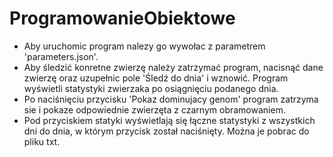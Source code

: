 # ProgramowanieObiektowe

- Aby uruchomic program nalezy go wywołac z parametrem 'parameters.json'. 
- Aby śledzić konretne zwierzę należy zatrzymać program, nacisnąć dane zwierzę oraz uzupełnic pole 'Śledź do dnia' i wznowić. Program wyświetli statystyki zwierzaka po osiągnięciu podanego dnia.
- Po naciśnięciu przycisku 'Pokaz dominujacy genom' program zatrzyma sie i pokaze odpowiednie zwierzęta z czarnym obramowaniem.
- Pod przyciskiem statyki wyświetlają się łączne statystyki z wszystkich dni do dnia, w którym przycisk został naciśnięty. Można je pobrac do pliku txt.
